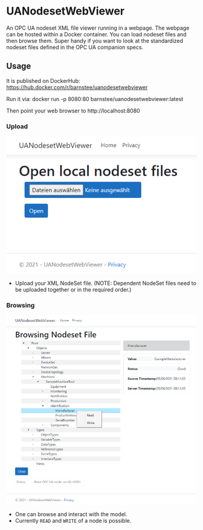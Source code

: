 # UANodesetWebViewer
An OPC UA nodeset XML file viewer running in a webpage. The webpage can be hosted within a Docker container. You can load nodeset files and then browse them. Super handy if you want to look at the standardized nodeset files defined in the OPC UA companion specs.

## Usage

It is published on DockerHub: https://hub.docker.com/r/barnstee/uanodesetwebviewer

Run it via: docker run -p 8080:80 barnstee/uanodesetwebviewer:latest

Then point your web browser to http://localhost:8080

###  Upload 

![Start](docs/Start.png)

- Upload your XML NodeSet file. (NOTE: Dependent NodeSet files need to be uploaded together or in the required order.)


### Browsing

![Browsing](docs/Sample.png)

- One can browse and interact with the model.
- Currently `READ` and `WRITE` of a node is possible.

